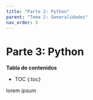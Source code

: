 ```yaml
---
title: "Parte 2: Python"
parent: "Tema 2: Generalidades"
nav_order: 3
---
```


# Parte 3: Python

**Tabla de contenidos**
* TOC
{:toc}

lorem ipsum